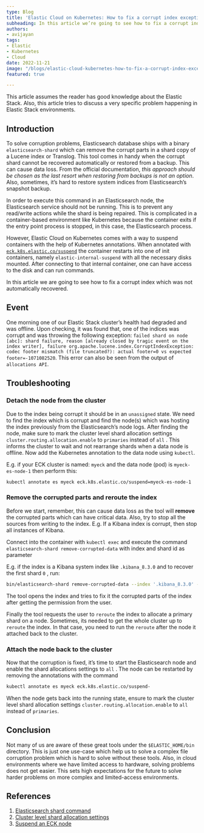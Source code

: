```yaml
---
type: Blog
title: 'Elastic Cloud on Kubernetes: How to fix a corrupt index exception'
subheading: In this article we’re going to see how to fix a corrupt index which was not automatically recovered.
authors:
- avijayan
tags:
- Elastic
- Kubernetes
- Cloud
date: 2022-11-21
image: "/blogs/elastic-cloud-kubernetes-how-to-fix-a-corrupt-index-exception.png"
featured: true

---
```


This article assumes the reader has good knowledge about the Elastic Stack. Also, this article tries to discuss a very specific problem happening in Elastic Stack environments.

## Introduction

To solve corruption problems, Elasticsearch database ships with a binary `elasticsearch-shard` which can remove the corrupt parts in a shard copy of a Lucene index or Translog. This tool comes in handy when the corrupt shard cannot be recovered automatically or restored from a backup. This can cause data loss. From the official documentation, *this approach should be chosen as the last resort when restoring from backups is not an option*. Also, sometimes, it’s hard to restore system indices from Elasticsearch’s snapshot backup.

In order to execute this command in an Elasticsearch node, the Elasticsearch service should not be running. This is to prevent any read/write actions while the shard is being repaired. This is complicated in a container-based environment like Kubernetes because the container exits if the entry point process is stopped, in this case, the Elasticsearch process.

However, Elastic Cloud on Kubernetes comes with a way to suspend containers with the help of Kubernetes annotations. When annotated with [`eck.k8s.elastic.co/suspend`](http://eck.k8s.elastic.co/suspend) the container restarts into one of init containers, namely `elastic-internal-suspend` with all the necessary disks mounted. After connecting to that internal container, one can have access to the disk and can run commands.  

In this article we are going to see how to fix a corrupt index which was not automatically recovered.

## Event

One morning one of our Elastic Stack cluster’s health had degraded and was offline. Upon checking, it was found that, one of the indices was corrupt and was throwing the following exception: `failed shard on node [abc]: shard failure, reason [already closed by tragic event on the index writer], failure org.apache.lucene.index.CorruptIndexException: codec footer mismatch (file truncated?): actual footer=0 vs expected footer=-1071082520`. This error can also be seen from the output of `allocations API`.

## Troubleshooting

### Detach the node from the cluster

Due to the index being corrupt it should be in an `unassigned` state. We need to find the index which is corrupt and find the node(s) which was hosting the index previously from the Elasticsearch’s node logs. After finding the node, make sure to mark the cluster level shard allocation settings `cluster.routing.allocation.enable` to `primaries` instead of `all` . This informs the cluster to wait and not rearrange shards when a data node is offline. Now add the Kubernetes annotation to the data node using `kubectl`.

E.g. if your ECK cluster is named: `myeck` and the data node (pod) is `myeck-es-node-1` then perform this:

```bash
kubectl annotate es myeck eck.k8s.elastic.co/suspend=myeck-es-node-1
```

### Remove the corrupted parts and reroute the index

Before we start, remember, this can cause data loss as the tool will **remove** the corrupted parts which can have critical data. Also, try to stop all the sources from writing to the index. E.g. If a Kibana index is corrupt, then stop all instances of Kibana.

Connect into the container with `kubectl exec` and execute the command `elasticsearch-shard remove-corrupted-data` with index and shard id as parameter

E.g. if the index is a Kibana system index like `.kibana_8.3.0` and to recover the first shard `0` , run:

```bash
bin/elasticsearch-shard remove-corrupted-data --index '.kibana_8.3.0' --shard-id 0
```

The tool opens the index and tries to fix it the corrupted parts of the index after getting the permission from the user.

Finally the tool requests the user to `reroute` the index to allocate a primary shard on a node. Sometimes, its needed to get the whole cluster up to `reroute` the index. In that case, you need to run the `reroute` after the node it attached back to the cluster.

### Attach the node back to the cluster

Now that the corruption is fixed, it’s time to start the Elasticsearch node and enable the shard allocations settings  to `all` . The node can be restarted by removing the annotations with the command

```bash
kubectl annotate es myeck eck.k8s.elastic.co/suspend-
```

 When the node gets back into the running state, ensure to mark the cluster level shard allocation settings `cluster.routing.allocation.enable` to `all` instead of `primaries`. 

## Conclusion

Not many of us are aware of these great tools under the `$ELASTIC_HOME/bin` directory. This is just one use-case which help us to solve a complex file corruption problem which is hard to solve without these tools. Also, in cloud environments where we have limited access to hardware, solving problems does not get easier. This sets high expectations for the future to solve harder problems on more complex and limited-access environments.

## References

1. [Elasticsearch shard command](https://www.elastic.co/guide/en/elasticsearch/reference/current/shard-tool.html)
2. [Cluster level shard allocation settings](https://www.elastic.co/guide/en/elasticsearch/reference/current/modules-cluster.html#cluster-shard-allocation-settings)
3. [Suspend an ECK node](https://www.elastic.co/guide/en/cloud-on-k8s/current/k8s-troubleshooting-methods.html#k8s-suspend-elasticsearch)